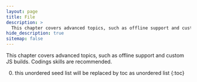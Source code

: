 ```yaml
---
layout: page
title: File
description: >
  This chapter covers advanced topics, such as offline support and custom JS builds. Codings skills are recommended.
hide_description: true
sitemap: false
---
```


This chapter covers advanced topics, such as offline support and custom JS builds. Codings skills are recommended.

0. this unordered seed list will be replaced by toc as unordered list
{:toc}
